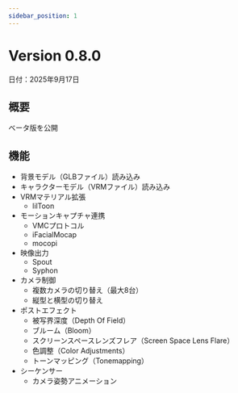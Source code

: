 ```yaml
---
sidebar_position: 1
---
```


# Version 0.8.0
日付：2025年9月17日

## 概要
ベータ版を公開

## 機能
- 背景モデル（GLBファイル）読み込み
- キャラクターモデル（VRMファイル）読み込み
- VRMマテリアル拡張
    - lilToon
- モーションキャプチャ連携
    - VMCプロトコル
    - iFacialMocap
    - mocopi
- 映像出力
    - Spout
    - Syphon
- カメラ制御
    - 複数カメラの切り替え（最大8台）
    - 縦型と横型の切り替え
- ポストエフェクト
    - 被写界深度（Depth Of Field）
    - ブルーム（Bloom）
    - スクリーンスペースレンズフレア（Screen Space Lens Flare）
    - 色調整（Color Adjustments）
    - トーンマッピング（Tonemapping）
- シーケンサー
    - カメラ姿勢アニメーション
